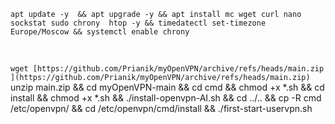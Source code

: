 ```
apt update -y  && apt upgrade -y && apt install mc wget curl nano sockstat sudo chrony  htop -y && timedatectl set-timezone Europe/Moscow && systemctl enable chrony
```
<BR>

`wget [https://github.com/Prianik/myOpenVPN/archive/refs/heads/main.zip](https://github.com/Prianik/myOpenVPN/archive/refs/heads/main.zip)`
<BR>
unzip main.zip &&
cd myOpenVPN-main &&
cd cmd &&
chmod +x *.sh &&
cd install &&
chmod +x *.sh &&
./install-openvpn-AI.sh &&
cd ../.. &&
cp -R cmd /etc/openvpn/ &&
cd /etc/openvpn/cmd/install &&
./first-start-uservpn.sh
